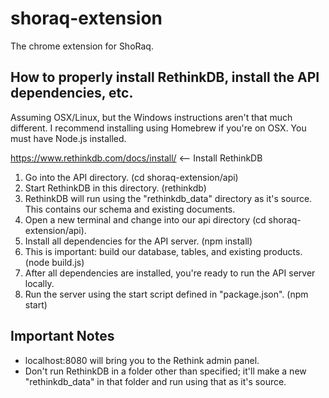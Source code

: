 # shoraq-extension

The chrome extension for ShoRaq.

## How to properly install RethinkDB, install the API dependencies, etc.

Assuming OSX/Linux, but the Windows instructions aren't that much different.
I recommend installing using Homebrew if you're on OSX.
You must have Node.js installed.

https://www.rethinkdb.com/docs/install/ <-- Install RethinkDB

1. Go into the API directory. (cd shoraq-extension/api)
2. Start RethinkDB in this directory. (rethinkdb)
3. RethinkDB will run using the "rethinkdb_data" directory as it's source. This contains our schema and existing documents.
4. Open a new terminal and change into our api directory (cd shoraq-extension/api).
5. Install all dependencies for the API server. (npm install)
6. This is important: build our database, tables, and existing products. (node build.js)
7. After all dependencies are installed, you're ready to run the API server locally.
8. Run the server using the start script defined in "package.json". (npm start)

## Important Notes
 - localhost:8080 will bring you to the Rethink admin panel.
 - Don't run RethinkDB in a folder other than specified; it'll make a new "rethinkdb_data" in that folder and run using that as it's source.